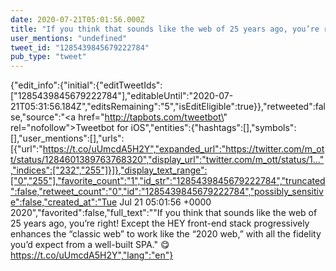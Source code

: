 ```yaml
---
date: 2020-07-21T05:01:56.000Z
title: "If you think that sounds like the web of 25 years ago, you’re right! Except the HEY front-end stack progressively enhances the “classic web” to work like the “2020 web,” with all the fidelity you’d expect from a well-built SPA. 😋 https://t.co/uUmcdA5H2Y″"
user_mentions: "undefined"
tweet_id: "1285439845679222784"
pub_type: "tweet"
---
```

{"edit_info":{"initial":{"editTweetIds":["1285439845679222784"],"editableUntil":"2020-07-21T05:31:56.184Z","editsRemaining":"5","isEditEligible":true}},"retweeted":false,"source":"<a href=\"http://tapbots.com/tweetbot\" rel=\"nofollow\">Tweetbot for iΟS</a>","entities":{"hashtags":[],"symbols":[],"user_mentions":[],"urls":[{"url":"https://t.co/uUmcdA5H2Y","expanded_url":"https://twitter.com/m_ott/status/1284601389763768320","display_url":"twitter.com/m_ott/status/1…","indices":["232","255"]}]},"display_text_range":["0","255"],"favorite_count":"1","id_str":"1285439845679222784","truncated":false,"retweet_count":"0","id":"1285439845679222784","possibly_sensitive":false,"created_at":"Tue Jul 21 05:01:56 +0000 2020","favorited":false,"full_text":"\"If you think that sounds like the web of 25 years ago, you’re right! Except the HEY front-end stack progressively enhances the “classic web” to work like the “2020 web,” with all the fidelity you’d expect from a well-built SPA.\" 😋 https://t.co/uUmcdA5H2Y","lang":"en"}
